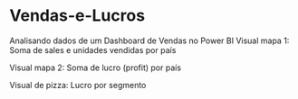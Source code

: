 # Vendas-e-Lucros
Analisando dados de um Dashboard de Vendas no Power BI
Visual mapa 1: Soma de sales e unidades vendidas por país 

Visual mapa 2: Soma de lucro (profit) por país 

Visual de pizza: Lucro por segmento 

 
